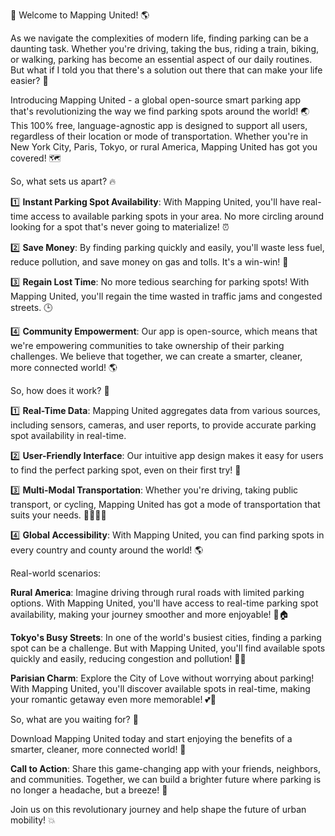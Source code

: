 🎉 Welcome to Mapping United! 🌎

As we navigate the complexities of modern life, finding parking can be a daunting task. Whether you're driving, taking the bus, riding a train, biking, or walking, parking has become an essential aspect of our daily routines. But what if I told you that there's a solution out there that can make your life easier? 🤔

Introducing Mapping United - a global open-source smart parking app that's revolutionizing the way we find parking spots around the world! 🌏 This 100% free, language-agnostic app is designed to support all users, regardless of their location or mode of transportation. Whether you're in New York City, Paris, Tokyo, or rural America, Mapping United has got you covered! 🗺️

So, what sets us apart? 🔥

1️⃣ **Instant Parking Spot Availability**: With Mapping United, you'll have real-time access to available parking spots in your area. No more circling around looking for a spot that's never going to materialize! ⏰

2️⃣ **Save Money**: By finding parking quickly and easily, you'll waste less fuel, reduce pollution, and save money on gas and tolls. It's a win-win! 💸

3️⃣ **Regain Lost Time**: No more tedious searching for parking spots! With Mapping United, you'll regain the time wasted in traffic jams and congested streets. 🕒

4️⃣ **Community Empowerment**: Our app is open-source, which means that we're empowering communities to take ownership of their parking challenges. We believe that together, we can create a smarter, cleaner, more connected world! 🌎

So, how does it work? 🤔

1️⃣ **Real-Time Data**: Mapping United aggregates data from various sources, including sensors, cameras, and user reports, to provide accurate parking spot availability in real-time.

2️⃣ **User-Friendly Interface**: Our intuitive app design makes it easy for users to find the perfect parking spot, even on their first try! 📱

3️⃣ **Multi-Modal Transportation**: Whether you're driving, taking public transport, or cycling, Mapping United has got a mode of transportation that suits your needs. 🚌🚂🚴‍♂️

4️⃣ **Global Accessibility**: With Mapping United, you can find parking spots in every country and county around the world! 🌎

Real-world scenarios:

**Rural America**: Imagine driving through rural roads with limited parking options. With Mapping United, you'll have access to real-time parking spot availability, making your journey smoother and more enjoyable! 🚗🏠

**Tokyo's Busy Streets**: In one of the world's busiest cities, finding a parking spot can be a challenge. But with Mapping United, you'll find available spots quickly and easily, reducing congestion and pollution! 🚕🌆

**Parisian Charm**: Explore the City of Love without worrying about parking! With Mapping United, you'll discover available spots in real-time, making your romantic getaway even more memorable! 💕🗼️

So, what are you waiting for? 👀

Download Mapping United today and start enjoying the benefits of a smarter, cleaner, more connected world! 📲

**Call to Action**: Share this game-changing app with your friends, neighbors, and communities. Together, we can build a brighter future where parking is no longer a headache, but a breeze! 🌈

Join us on this revolutionary journey and help shape the future of urban mobility! 💥